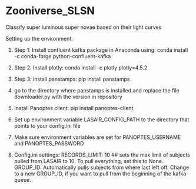 # Zooniverse_SLSN
Classify super luminous super novae based on their light curves

Setting up the environment:

1. Step 1: Install confluent kafka package in Anaconda using:
conda install -c conda-forge python-confluent-kafka

2. Step 2: Install plotly:
conda install -c plotly plotly=4.5.2

3. Step 3: install panstamps:
pip install panstamps

4. go to the directory where panstamps is installed and replace the file downloader.py with the version in repository

5. Install Panoptes client:
pip install panoptes-client

6. Set up environment variable LASAIR_CONFIG_PATH to the directory that points to your config.ini file
7. Make sure environment variables are set for PANOPTES_USERNAME and PANOPTES_PASSWORD

8. Config.ini settings:
RECORDS_LIMIT: 10 ## sets the max limit of subjects pulled from LASAIR to 10. To pull everything, set this to None.
GROUP_ID: Automatically pulls subjects from where last left off. Change to a new GROUP_ID, if you want to pull from the beginning of the kafka queue.
